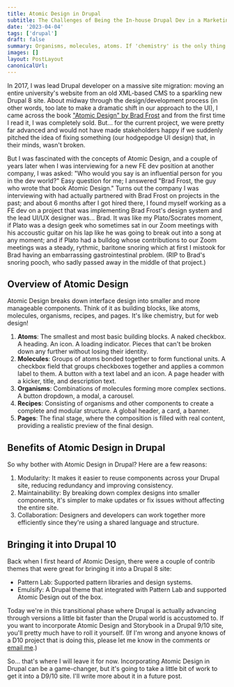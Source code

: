 ```yaml
---
title: Atomic Design in Drupal
subtitle: The Challenges of Being the In-house Drupal Dev in a Marketing Department
date: '2023-04-04'
tags: ['drupal']
draft: false
summary: Organisms, molecules, atoms. If 'chemistry' is the only thing you're thinking about when you hear those terms, perhaps you've never heard of Atomic Design, an approach to systematic component design introduced by Brad Frost in 2015. Atomic Design is a living methodology; it is still alive and evolving 8 years later. How does it fit into a Drupal 10 project?
images: []
layout: PostLayout
canonicalUrl:
---
```


In 2017, I was lead Drupal developer on a massive site migration: moving an entire university's website from an old XML-based CMS to a sparkling new Drupal 8 site. About midway through the design/development process (in other words, too late to make a dramatic shift in our approach to the UI), I came across the book ["Atomic Design" by Brad Frost](https://atomicdesign.bradfrost.com/) and from the first time I read it, I was completely sold. But... for the current project, we were pretty far advanced and would not have made stakeholders happy if we suddenly pitched the idea of fixing something (our hodgepodge UI design) that, in their minds, wasn't broken.

But I was fascinated with the concepts of Atomic Design, and a couple of years later when I was interviewing for a new FE dev position at another company, I was asked: "Who would you say is an influential person for you in the dev world?" Easy question for me; I answered "Brad Frost, the guy who wrote that book Atomic Design." Turns out the company I was interviewing with had actually partnered with Brad Frost on projects in the past; and about 6 months after I got hired there, I found myself working as a FE dev on a project that was implementing Brad Frost's design system and the lead UI/UX designer was... Brad. It was like my Plato/Socrates moment, if Plato was a design geek who sometimes sat in our Zoom meetings with his accoustic guitar on his lap like he was going to break out into a song at any moment; and if Plato had a bulldog whose contributions to our Zoom meetings was a steady, rythmic, baritone snoring which at first I mistook for Brad having an embarrassing gastrointestinal problem. (RIP to Brad's snoring pooch, who sadly passed away in the middle of that project.)

## Overview of Atomic Design

Atomic Design breaks down interface design into smaller and more manageable components. Think of it as building blocks, like atoms, molecules, organisms, recipes, and pages. It's like chemistry, but for web design!

1. **Atoms**: The smallest and most basic building blocks. A naked checkbox. A heading. An icon. A loading indicator. Pieces that can't be broken down any further without losing their identity.
2. **Molecules**: Groups of atoms bonded together to form functional units. A checkbox field that groups checkboxes together and applies a common label to them. A button with a text label and an icon. A page header with a kicker, title, and description text.
3. **Organisms**: Combinations of molecules forming more complex sections. A button dropdown, a modal, a carousel.
4. **Recipes**: Consisting of organisms and other components to create a complete and modular structure. A global header, a card, a banner.
5. **Pages**: The final stage, where the composition is filled with real content, providing a realistic preview of the final design.

## Benefits of Atomic Design in Drupal

So why bother with Atomic Design in Drupal? Here are a few reasons:

1. Modularity: It makes it easier to reuse components across your Drupal site, reducing redundancy and improving consistency.
2. Maintainability: By breaking down complex designs into smaller components, it's simpler to make updates or fix issues without affecting the entire site.
3. Collaboration: Designers and developers can work together more efficiently since they're using a shared language and structure.

## Bringing it into Drupal 10

Back when I first heard of Atomic Design, there were a couple of contrib themes that were great for bringing it into a Drupal 8 site:

- Pattern Lab: Supported pattern libraries and design systems.
- Emulsify: A Drupal theme that integrated with Pattern Lab and supported Atomic Design out of the box.

Today we're in this transitional phase where Drupal is actually advancing through versions a little bit faster than the Drupal world is accustomed to. If you want to incorporate Atomic Design and Storybook in a Drupal 9/10 site, you'll pretty much have to roll it yourself. (If I'm wrong and anyone knows of a D10 project that is doing this, please let me know in the comments or [email me](mailto:csnizik@tulane.edu?subject=Atomic%20Design%20Article%20%on%20snizik.com).)

So... that's where I will leave it for now. Incorporating Atomic Design in Drupal can be a game-changer, but it's going to take a little bit of work to get it into a D9/10 site. I'll write more about it in a future post.
